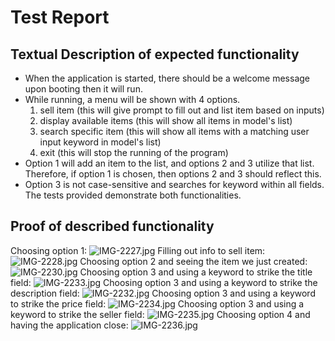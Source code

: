 # Test Report

## Textual Description of expected functionality

* When the application is started, there should be a welcome message upon booting
then it will run.
* While running, a menu will be shown with 4 options.
  1. sell item (this will give prompt to fill out and list item based on inputs)
  2. display available items (this will show all items in model's list)
  3. search specific item (this will show all items with a matching user input keyword in model's list)
  4. exit (this will stop the running of the program)
* Option 1 will add an item to the list, and options 2 and 3 utilize that list. Therefore,
if option 1 is chosen, then options 2 and 3 should reflect this.
* Option 3 is not case-sensitive and searches for keyword within all fields. The tests 
provided demonstrate both functionalities.


## Proof of described functionality
Choosing option 1:
![IMG-2227.jpg](attachments%20%281%29%2FIMG-2227.jpg)
Filling out info to sell item:
![IMG-2228.jpg](attachments%20%281%29%2FIMG-2228.jpg)
Choosing option 2 and seeing the item we just created:
![IMG-2230.jpg](attachments%20%281%29%2FIMG-2230.jpg)
Choosing option 3 and using a keyword to strike the title field:
![IMG-2233.jpg](attachments%20%281%29%2FIMG-2233.jpg)
Choosing option 3 and using a keyword to strike the description field:
![IMG-2232.jpg](attachments%20%281%29%2FIMG-2232.jpg)
Choosing option 3 and using a keyword to strike the price field:
![IMG-2234.jpg](attachments%20%281%29%2FIMG-2234.jpg)
Choosing option 3 and using a keyword to strike the seller field:
![IMG-2235.jpg](attachments%20%281%29%2FIMG-2235.jpg)
Choosing option 4 and having the application close:
![IMG-2236.jpg](attachments%20%281%29%2FIMG-2236.jpg)
